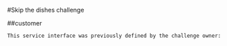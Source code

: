 #Skip the dishes challenge

##customer

	This service interface was previously defined by the challenge owner:

